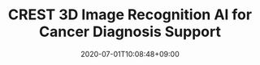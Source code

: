---
# Documentation: https://sourcethemes.com/academic/docs/managing-content/

title: "CREST 3D Image Recognition AI for Cancer Diagnosis Support"
summary: ""
authors: ["Hajime Nagahara"]
tags: []
categories: []
date: 2020-07-01T10:08:48+09:00
lastmod: 2022-10-01T00:00:00+09:00

# Optional external URL for project (replaces project detail page).
external_link: "http://www.cc.okayama-u.ac.jp/~iim/project/AIcytology/"

# Featured image
# To use, add an image named `featured.jpg/png` to your page's folder.
# Focal points: Smart, Center, TopLeft, Top, TopRight, Left, Right, BottomLeft, Bottom, BottomRight.
image: 
  caption: ""
  focal_point: ""
  preview_only: false

# Custom links (optional).
#   Uncomment and edit lines below to show custom links.
# links:
# - name: Follow
#   url: https://twitter.com
#   icon_pack: fab
#   icon: twitter

url_code: ""
url_pdf: ""
url_slides: ""
url_video: ""

# Slides (optional).
#   Associate this project with Markdown slides.
#   Simply enter your slide deck's filename without extension.
#   E.g. `slides = "example-slides"` references `content/slides/example-slides.md`.
#   Otherwise, set `slides = ""`.
slides: ""
---